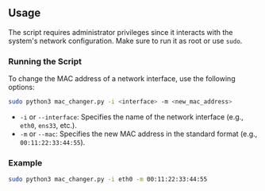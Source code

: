 
## Usage

The script requires administrator privileges since it interacts with the system's network configuration. Make sure to run it as root or use `sudo`.

### Running the Script

To change the MAC address of a network interface, use the following options:

```bash
sudo python3 mac_changer.py -i <interface> -m <new_mac_address>
```

- `-i` or `--interface`: Specifies the name of the network interface (e.g., `eth0`, `ens33`, etc.).
- `-m` or `--mac`: Specifies the new MAC address in the standard format (e.g., `00:11:22:33:44:55`).

### Example

```bash
sudo python3 mac_changer.py -i eth0 -m 00:11:22:33:44:55
```
